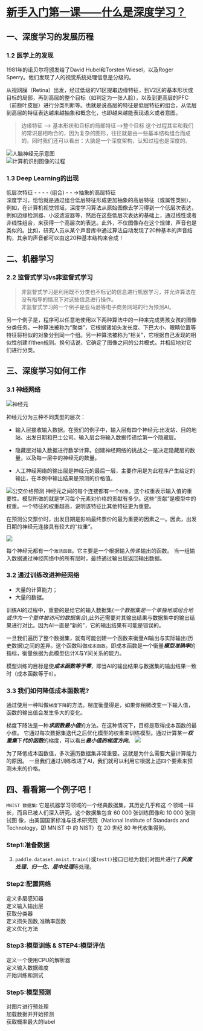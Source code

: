 # [新手入门第一课——什么是深度学习？](https://aistudio.baidu.com/aistudio/projectdetail/656438)

## 一、深度学习的发展历程
### 1.2 医学上的发现  
1981年的诺贝尔将颁发给了David Hubel和Torsten Wiesel，以及Roger Sperry。他们发现了人的视觉系统处理信息是分级的。

从视网膜（Retina）出发，经过低级的V1区提取边缘特征，到V2区的基本形状或目标的局部，再到高层的整个目标（如判定为一张人脸），以及到更高层的PFC（前额叶皮层）进行分类判断等。也就是说高层的特征是低层特征的组合，从低层到高层的特征表达越来越抽象和概念化，也即越来越能表现语义或者意图。
> 边缘特征 —–> 基本形状和目标的局部特征——>整个目标 这个过程其实和我们的常识是相吻合的，因为复杂的图形，往往就是由一些基本结构组合而成的。同时我们还可以看出：大脑是一个深度架构，认知过程也是深度的。  

![人脑神经元示意图](https://ai-studio-static-online.cdn.bcebos.com/14ba02554a4e48649332f4415341aab2cd94c6753c624265a16a8918498e6d2a)  
![计算机识别图像的过程](https://ai-studio-static-online.cdn.bcebos.com/8e35b368c84540bdbc29beaa2d78a29466801b7e43b146cda87087a117abce3a)

### 1.3 Deep Learning的出现  
低层次特征 - - - - (组合) - - ->抽象的高层特征  
深度学习，恰恰就是通过组合低层特征形成更加抽象的高层特征（或属性类别）。例如，在计算机视觉领域，深度学习算法从原始图像去学习得到一个低层次表达，例如边缘检测器、小波滤波器等，然后在这些低层次表达的基础上，通过线性或者非线性组合，来获得一个高层次的表达。此外，不仅图像存在这个规律，声音也是类似的。比如，研究人员从某个声音库中通过算法自动发现了20种基本的声音结构，其余的声音都可以由这20种基本结构来合成！  

## 二、机器学习
### 2.2 监督式学习vs非监督式学习
>非监督式学习是利用既不分类也不标记的信息进行机器学习，并允许算法在没有指导的情况下对这些信息进行操作。  
非监督式学习的一个例子是亚马逊等电子商务网站的行为预测AI。  

另一个例子是，程序可以任意地使用以下两种算法中的一种来完成男孩女孩的图像分类任务。一种算法被称为“聚类”，它根据诸如头发长度、下巴大小、眼睛位置等特征将相似的对象分到同一个组。另一种算法被称为“相关”，它根据自己发现的相似性创建if/then规则。换句话说，它确定了图像之间的公共模式，并相应地对它们进行分类。  
 
## 三、深度学习如何工作
### 3.1 神经网络  
![神经元](https://ai-studio-static-online.cdn.bcebos.com/24ba46820718419da5b164c55410fa871bc1dc870377440894dae3a77b85957d)

神经元分为三种不同类型的层次：

* 输入层接收输入数据。在我们的例子中，输入层有四个神经元:出发站、目的地站、出发日期和巴士公司。输入层会将输入数据传递给第一个隐藏层。

* 隐藏层对输入数据进行数学计算。创建神经网络的挑战之一是决定隐藏层的数量，以及每一层中的神经元的数量。

* 人工神经网络的输出层是神经元的最后一层，主要作用是为此程序产生给定的输出，在本例中输出结果是预测的价格值。

![公交价格预测](https://ai-studio-static-online.cdn.bcebos.com/5f0617e162a145ebafc97631534484a1e68e44b4b2374c299b06ed995ccc8c3b)
神经元之间的每个连接都有一个`权重`。这个权重表示输入值的重要性。模型所做的就是学习每个元素对价格的贡献有多少。这些“贡献”是模型中的权重。一个特征的权重越高，说明该特征比其他特征更为重要。

在预测公交票价时，出发日期是影响最终票价的最为重要的因素之一。因此，出发日期的神经元连接具有较大的“权重”。

![](https://ai-studio-static-online.cdn.bcebos.com/45ec203def6145c7948481834b56a34fcca2ea9a52a64397971b04ac43b87a92)

每个神经元都有一个`激活函数`。它主要是一个根据输入传递输出的函数。 当一组输入数据通过神经网络中的所有层时，最终通过输出层返回输出数据。

### 3.2 通过训练改进神经网络
* 大量的计算能力；
* 大量的数据。

训练AI的过程中，重要的是给它的输入数据集(*一个数据集是一个单独地或组合地或作为一个整体被访问的数据集合*),此外还需要对其输出结果与数据集中的输出结果进行对比。因为AI一直是“新的”，它的输出结果有可能是错误的。

一旦我们遍历了整个数据集，就有可能创建一个函数来衡量AI输出与实际输出(历史数据)之间的差异。这个函数叫做`成本函数`。即成本函数是一个衡量***模型准确率***的指标，衡量依据为此模型估计X与Y间关系的能力。

模型训练的目标是使***成本函数等于零***，即当AI的输出结果与数据集的输出结果一致时（成本函数等于`0`）。

### 3.3 我们如何降低成本函数呢?
通过使用一种叫做`梯度下降`的方法。梯度衡量得是，如果你稍微改变一下输入值，函数的输出值会发生多大的变化。  

梯度下降法是一种***求函数最小值***的方法。在这种情况下，目标是取得成本函数的最小值。 它通过每次数据集迭代之后优化模型的权重来训练模型。通过计算某一***权重集***下***代价函数***的梯度，可以看出***最小值的梯度方向***。
![](https://ai-studio-static-online.cdn.bcebos.com/666c7aca1f69433490eb0a183e0b8dc7d79e9541f6d54d1985e3eba67f322c1d)

为了降低成本函数值，多次遍历数据集非常重要。这就是为什么需要大量计算能力的原因。 一旦我们通过训练改进了AI，我们就可以利用它根据上述四个要素来预测未来的价格。

## 四、看看第一个例子吧！
`MNIST 数据集`: 它是机器学习领域的一个经典数据集，其历史几乎和这 个领域一样长，而且已被人们深入研究。这个数据集包含 60 000 张训练图像和 10 000 张测试图 像，由美国国家标准与技术研究院（National Institute of Standards and Technology，即 MNIST 中 的 NIST）在 20 世纪 80 年代收集得到。  

### Step1:准备数据
3. `paddle.dataset.mnist.train()`或`test()`接口已经为我们对图片进行了***灰度处理、归一化、居中处理***等处理。
### Step2:配置网络
定义多层感知器  
定义输入输出层  
获取分类器  
定义损失函数,准确率函数  
定义优化方法  

### Step3:模型训练 & STEP4:模型评估
定义一个使用CPU的解析器  
定义输入数据维度  
开始训练和测试  

### Step5:模型预测
对图片进行预处理  
加载数据并开始预测  
获取概率最大的label  


